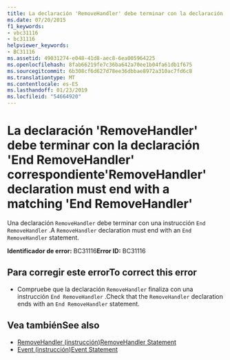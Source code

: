 ```yaml
---
title: La declaración 'RemoveHandler' debe terminar con la declaración 'End RemoveHandler' correspondiente
ms.date: 07/20/2015
f1_keywords:
- vbc31116
- bc31116
helpviewer_keywords:
- BC31116
ms.assetid: 49031274-e048-41d8-aec8-6ea005964225
ms.openlocfilehash: 8fab66219fe7c36ba642a70ee1b04fa61db1f675
ms.sourcegitcommit: 6b308cf6d627d78ee36dbbae8972a310ac7fd6c8
ms.translationtype: MT
ms.contentlocale: es-ES
ms.lasthandoff: 01/23/2019
ms.locfileid: "54664920"
---
```

# <a name="removehandler-declaration-must-end-with-a-matching-end-removehandler"></a><span data-ttu-id="2f070-102">La declaración 'RemoveHandler' debe terminar con la declaración 'End RemoveHandler' correspondiente</span><span class="sxs-lookup"><span data-stu-id="2f070-102">'RemoveHandler' declaration must end with a matching 'End RemoveHandler'</span></span>
<span data-ttu-id="2f070-103">Una declaración `RemoveHandler` debe terminar con una instrucción `End RemoveHandler` .</span><span class="sxs-lookup"><span data-stu-id="2f070-103">A `RemoveHandler` declaration must end with an `End RemoveHandler` statement.</span></span>  
  
 <span data-ttu-id="2f070-104">**Identificador de error:** BC31116</span><span class="sxs-lookup"><span data-stu-id="2f070-104">**Error ID:** BC31116</span></span>  
  
## <a name="to-correct-this-error"></a><span data-ttu-id="2f070-105">Para corregir este error</span><span class="sxs-lookup"><span data-stu-id="2f070-105">To correct this error</span></span>  
  
-   <span data-ttu-id="2f070-106">Compruebe que la declaración `RemoveHandler` finaliza con una instrucción `End RemoveHandler` .</span><span class="sxs-lookup"><span data-stu-id="2f070-106">Check that the `RemoveHandler` declaration ends with an `End RemoveHandler` statement.</span></span>  
  
## <a name="see-also"></a><span data-ttu-id="2f070-107">Vea también</span><span class="sxs-lookup"><span data-stu-id="2f070-107">See also</span></span>
- [<span data-ttu-id="2f070-108">RemoveHandler (instrucción)</span><span class="sxs-lookup"><span data-stu-id="2f070-108">RemoveHandler Statement</span></span>](../../visual-basic/language-reference/statements/removehandler-statement.md)
- [<span data-ttu-id="2f070-109">Event (instrucción)</span><span class="sxs-lookup"><span data-stu-id="2f070-109">Event Statement</span></span>](../../visual-basic/language-reference/statements/event-statement.md)
